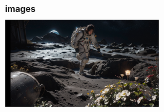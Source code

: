 
# images

![1](https://github.com/Ishanoshada/Sadaa/blob/main/storytoimg/img/16fe2fe2d32a7ef301411d17c2eb5196.png?raw=true)
